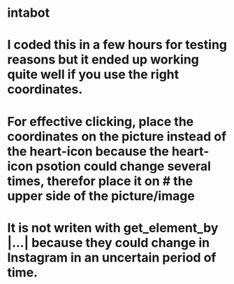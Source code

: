 # intabot
# I coded this in a few hours for testing reasons but it ended up working quite well if you use the right coordinates.
#
# For effective clicking, place the coordinates on the picture instead of the heart-icon because the heart-icon psotion could change several times, therefor place it on # the upper side of the picture/image
#
# It is not writen with get_element_by |...| because they could change in Instagram in an uncertain period of time.
